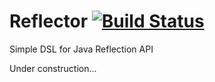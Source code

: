 # Reflector [![Build Status](https://travis-ci.org/renatomartinsti/reflector.svg?branch=master)](https://travis-ci.org/renatomartinsti/reflector)
Simple DSL for Java Reflection API

Under construction...
